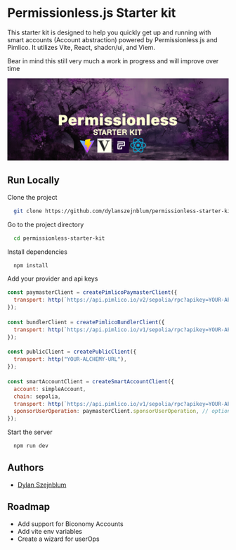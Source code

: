 
# Permissionless.js Starter kit

This starter kit is designed to help you quickly get up and running with smart accounts (Account abstraction) powered by Permissionless.js and Pimlico. It utilizes Vite, React, shadcn/ui, and Viem.

Bear in mind this still very much a work in progress and will improve over time

![alt text](https://github.com/dylanszejnblum/permissionless-starter-kit/blob/main/banner.png?raw=true)
## Run Locally

Clone the project

```bash
  git clone https://github.com/dylanszejnblum/permissionless-starter-kit.git
```

Go to the project directory

```bash
  cd permissionless-starter-kit
```

Install dependencies

```bash
  npm install
```

Add your provider and api keys

```javascript
const paymasterClient = createPimlicoPaymasterClient({
  transport: http(`https://api.pimlico.io/v2/sepolia/rpc?apikey=YOUR-API-KEY`),
});

const bundlerClient = createPimlicoBundlerClient({
  transport: http(`https://api.pimlico.io/v1/sepolia/rpc?apikey=YOUR-API-KEY`),
});

const publicClient = createPublicClient({
  transport: http("YOUR-ALCHEMY-URL"),
});

const smartAccountClient = createSmartAccountClient({
  account: simpleAccount,
  chain: sepolia,
  transport: http(`https://api.pimlico.io/v1/sepolia/rpc?apikey=YOUR-API-KEY`),
  sponsorUserOperation: paymasterClient.sponsorUserOperation, // optional
});

```

Start the server

```bash
  npm run dev
```


## Authors

- [Dylan Szejnblum](https://www.github.com/dylanszejnblum)



## Roadmap

- Add support for Biconomy Accounts 
- Add vite env variables
- Create a wizard for userOps

